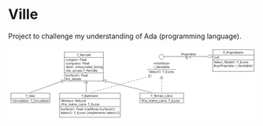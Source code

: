 # Ville
Project to challenge my understanding of Ada (programming language).

![Class Diagram](ville.png)